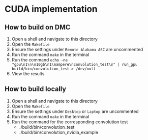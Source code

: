 # CUDA implementation

## How to build on DMC

1. Open a shell and navigate to this directory
2. Open the `Makefile`
3. Ensure the settings under `Remote Alabama ASC` are uncommented
4. Run the command `make` in the terminal
5. Run the command `echo -ne "gpu\n1\n\n10gb\n1\nampere\nconvolution_test\n" | run_gpu build/bin/convolution_test > /dev/null`
6. View the results

## How to build locally

1. Open a shell and navigate to this directory
2. Open the `Makefile`
3. Ensure the settings under `Desktop` or `Laptop` are uncommented
4. Run the command `make` in the terminal
5. Run the command for the corresponding convolution test
    - ./build/bin/convolution_test
    - ./build/bin/convolution_nvidia_example